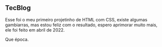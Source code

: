 ## TecBlog

Esse foi o meu primeiro projetinho de HTML com CSS, existe algumas gambiarras, mas estou feliz com o resultado, espero aprimorar muito mais, ele foi feito em abril de 2022. 

Que época.
